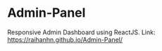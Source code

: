 # Admin-Panel
Responsive Admin Dashboard using ReactJS. Link: https://raihanhn.github.io/Admin-Panel/
